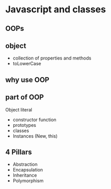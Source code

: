 # Javascript and classes

## OOPs

## object
- collection of properties and methods
- toLowerCase

## why use OOP


## part of OOP
Object literal
- constructor function 
- prototypes 
- classes
- Instances (New, this)

## 4 Pillars
- Abstraction
- Encapsulation 
- Inheritance
- Polymorphism